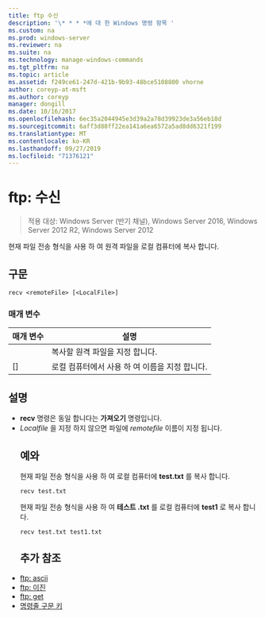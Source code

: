 ```yaml
---
title: ftp 수신
description: '\* * * *에 대 한 Windows 명령 항목 '
ms.custom: na
ms.prod: windows-server
ms.reviewer: na
ms.suite: na
ms.technology: manage-windows-commands
ms.tgt_pltfrm: na
ms.topic: article
ms.assetid: f249ce61-247d-421b-9b93-48bce5108800 vhorne
author: coreyp-at-msft
ms.author: coreyp
manager: dongill
ms.date: 10/16/2017
ms.openlocfilehash: 6ec35a2044945e3d39a2a78d39923de3a56eb18d
ms.sourcegitcommit: 6aff3d88ff22ea141a6ea6572a5ad8dd6321f199
ms.translationtype: MT
ms.contentlocale: ko-KR
ms.lasthandoff: 09/27/2019
ms.locfileid: "71376121"
---
```

# <a name="ftp-recv"></a>ftp: 수신

>적용 대상: Windows Server (반기 채널), Windows Server 2016, Windows Server 2012 R2, Windows Server 2012

현재 파일 전송 형식을 사용 하 여 원격 파일을 로컬 컴퓨터에 복사 합니다.   
## <a name="syntax"></a>구문  
```  
recv <remoteFile> [<LocalFile>]  
```  
### <a name="parameters"></a>매개 변수  

|   매개 변수   |                   설명                    |
|---------------|--------------------------------------------------|
| <remoteFile>  |        복사할 원격 파일을 지정 합니다.        |
| [<LocalFile>] | 로컬 컴퓨터에서 사용 하 여 이름을 지정 합니다. |

## <a name="remarks"></a>설명  
- **recv** 명령은 동일 합니다는 **가져오기** 명령입니다.  
- *Localfile* 을 지정 하지 않으면 파일에 *remotefile* 이름이 지정 됩니다.  
  ## <a name="BKMK_Examples"></a>예와  
  현재 파일 전송 형식을 사용 하 여 로컬 컴퓨터에 **test.txt** 를 복사 합니다.  
  ```  
  recv test.txt  
  ```  
  현재 파일 전송 형식을 사용 하 여 **테스트 .txt** 를 로컬 컴퓨터에 **test1** 로 복사 합니다.  
  ```  
  recv test.txt test1.txt  
  ```  
  ## <a name="additional-references"></a>추가 참조  
- [ftp: ascii](ftp-ascii.md)  
- [ftp: 이진](ftp-binary.md)  
- [ftp: get](ftp-get.md)  
- [명령줄 구문 키](command-line-syntax-key.md)  
